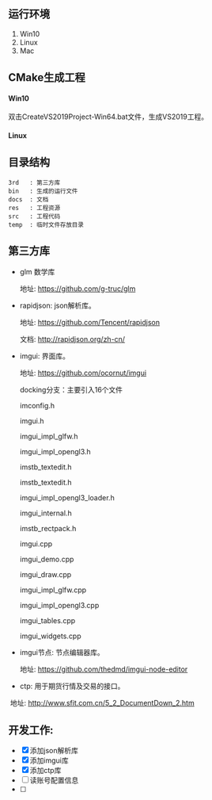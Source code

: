 ## 运行环境

1. Win10
2. Linux
3. Mac

## CMake生成工程

#### Win10

双击CreateVS2019Project-Win64.bat文件，生成VS2019工程。

#### Linux



## 目录结构	
	3rd   : 第三方库
	bin   : 生成的运行文件
	docs  : 文档 
	res   : 工程资源
	src   : 工程代码
	temp  : 临时文件存放目录


## 第三方库



* glm 数学库

  地址: https://github.com/g-truc/glm

* rapidjson: json解析库。             

  地址: https://github.com/Tencent/rapidjson

  文档: http://rapidjson.org/zh-cn/

* imgui: 界面库。

  地址: https://github.com/ocornut/imgui     

  docking分支：主要引入16个文件

  imconfig.h    

  imgui.h    

  imgui_impl_glfw.h     

  imgui_impl_opengl3.h   

  imstb_textedit.h    

  imstb_textedit.h

  imgui_impl_opengl3_loader.h     

  imgui_internal.h   

  imstb_rectpack.h   

  imgui.cpp   

  imgui_demo.cpp

  imgui_draw.cpp  

  imgui_impl_glfw.cpp   

  imgui_impl_opengl3.cpp   

  imgui_tables.cpp   

  imgui_widgets.cpp

* imgui节点: 节点编辑器库。

  地址: https://github.com/thedmd/imgui-node-editor

* ctp: 用于期货行情及交易的接口。

​          地址: http://www.sfit.com.cn/5_2_DocumentDown_2.htm



## 开发工作:	

- [x] 添加json解析库
- [x] 添加imgui库
- [x] 添加ctp库
- [ ] 读账号配置信息
- [ ] 



